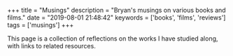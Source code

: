 +++
title = "Musings"
description = "Bryan's musings on various books and films."
date = "2019-08-01 21:48:42"
keywords = ['books', 'films', 'reviews']
tags = ['musings']
+++

This page is a collection of reflections on the works I have studied along, with 
links to related resources.
